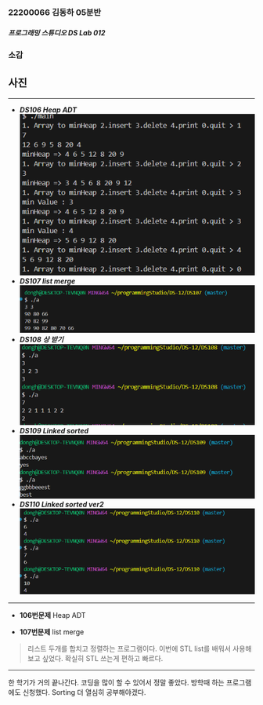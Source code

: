 ### 22200066 김동하 05분반

##### 프로그래밍 스튜디오 DS Lab 012

### 소감

## 사진

---
+ ___DS106 Heap ADT___  
![DS0106](./Captures/DS106.png)
+ ___DS107 list merge___  
![DS0107](./Captures/DS107.png)
+ ___DS108 상 받기___  
![DS0108](./Captures/DS108.png)
+ ___DS109 Linked sorted___  
![DS0109](./Captures/DS109.png)
+ ___DS110 Linked sorted ver2___  
![DS0110](./Captures/DS110.png)

---

+ **106번문제** Heap ADT
> 

+ **107번문제** list merge  
> 리스트 두개를 합치고 정렬하는 프로그램이다. 이번에 STL list를 배워서 사용해보고 싶었다. 확실히 STL 쓰는게 편하고 빠르다.



---

한 학기가 거의 끝나간다. 코딩을 많이 할 수 있어서 정말 좋았다. 방학때 하는 프로그램에도 신청했다. Sorting 더 열심히 공부해야겠다.
